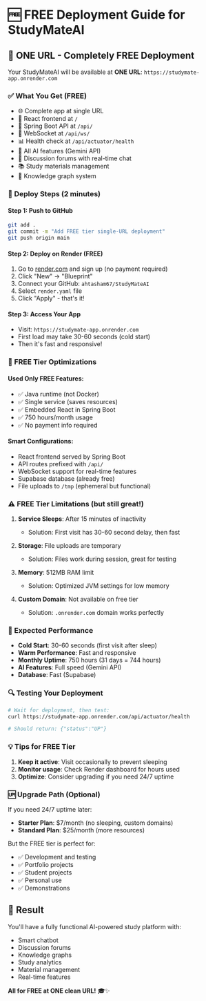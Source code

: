 # 🆓 FREE Deployment Guide for StudyMateAI

## 🎯 ONE URL - Completely FREE Deployment

Your StudyMateAI will be available at **ONE URL**: `https://studymate-app.onrender.com`

### ✅ What You Get (FREE)

- 🌐 Complete app at single URL
- 📱 React frontend at `/`
- 🔌 Spring Boot API at `/api/`
- 🔄 WebSocket at `/api/ws/`
- 📊 Health check at `/api/actuator/health`
- 🤖 All AI features (Gemini API)
- 💬 Discussion forums with real-time chat
- 📚 Study materials management
- 🧠 Knowledge graph system

### 🚀 Deploy Steps (2 minutes)

#### Step 1: Push to GitHub

```bash
git add .
git commit -m "Add FREE tier single-URL deployment"
git push origin main
```

#### Step 2: Deploy on Render (FREE)

1. Go to [render.com](https://render.com) and sign up (no payment required)
2. Click "New" → "Blueprint"
3. Connect your GitHub: `ahtasham67/StudyMateAI`
4. Select `render.yaml` file
5. Click "Apply" - that's it!

#### Step 3: Access Your App

- Visit: `https://studymate-app.onrender.com`
- First load may take 30-60 seconds (cold start)
- Then it's fast and responsive!

### 🔧 FREE Tier Optimizations

#### Used Only FREE Features:

- ✅ Java runtime (not Docker)
- ✅ Single service (saves resources)
- ✅ Embedded React in Spring Boot
- ✅ 750 hours/month usage
- ✅ No payment info required

#### Smart Configurations:

- React frontend served by Spring Boot
- API routes prefixed with `/api/`
- WebSocket support for real-time features
- Supabase database (already free)
- File uploads to `/tmp` (ephemeral but functional)

### ⚠️ FREE Tier Limitations (but still great!)

1. **Service Sleeps**: After 15 minutes of inactivity

   - Solution: First visit has 30-60 second delay, then fast

2. **Storage**: File uploads are temporary

   - Solution: Files work during session, great for testing

3. **Memory**: 512MB RAM limit

   - Solution: Optimized JVM settings for low memory

4. **Custom Domain**: Not available on free tier
   - Solution: `.onrender.com` domain works perfectly

### 🎉 Expected Performance

- **Cold Start**: 30-60 seconds (first visit after sleep)
- **Warm Performance**: Fast and responsive
- **Monthly Uptime**: 750 hours (31 days = 744 hours)
- **AI Features**: Full speed (Gemini API)
- **Database**: Fast (Supabase)

### 🔍 Testing Your Deployment

```bash
# Wait for deployment, then test:
curl https://studymate-app.onrender.com/api/actuator/health

# Should return: {"status":"UP"}
```

### 💡 Tips for FREE Tier

1. **Keep it active**: Visit occasionally to prevent sleeping
2. **Monitor usage**: Check Render dashboard for hours used
3. **Optimize**: Consider upgrading if you need 24/7 uptime

### 🆙 Upgrade Path (Optional)

If you need 24/7 uptime later:

- **Starter Plan**: $7/month (no sleeping, custom domains)
- **Standard Plan**: $25/month (more resources)

But the FREE tier is perfect for:

- ✅ Development and testing
- ✅ Portfolio projects
- ✅ Student projects
- ✅ Personal use
- ✅ Demonstrations

## 🎯 Result

You'll have a fully functional AI-powered study platform with:

- Smart chatbot
- Discussion forums
- Knowledge graphs
- Study analytics
- Material management
- Real-time features

**All for FREE at ONE clean URL!** 🎓✨
